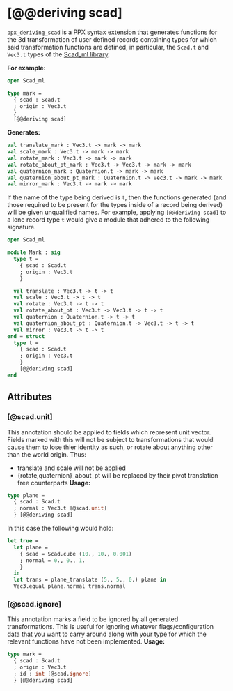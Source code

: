 # [@@deriving scad]
`ppx_deriving_scad` is a PPX syntax extension that generates functions for the 3d
transformation of user defined records containing types for which said
transformation functions are defined, in particular, the `Scad.t` and `Vec3.t`
types of the [Scad_ml library](https://github.com/geoffder/scad-ml).

**For example:**
```ocaml
open Scad_ml

type mark =
  { scad : Scad.t
  ; origin : Vec3.t
  }
  [@@deriving scad]
```
**Generates:**
```ocaml
val translate_mark : Vec3.t -> mark -> mark
val scale_mark : Vec3.t -> mark -> mark
val rotate_mark : Vec3.t -> mark -> mark
val rotate_about_pt_mark : Vec3.t -> Vec3.t -> mark -> mark
val quaternion_mark : Quaternion.t -> mark -> mark
val quaternion_about_pt_mark : Quaternion.t -> Vec3.t -> mark -> mark
val mirror_mark : Vec3.t -> mark -> mark
```

If the name of the type being derived is `t`, then the functions generated (and
those required to be present for the types inside of a record being derived)
will be given unqualified names. For example, applying `[@@deriving scad]` to a
lone record type `t` would give a module that adhered to the following signature.

``` ocaml
open Scad_ml

module Mark : sig
  type t =
    { scad : Scad.t
    ; origin : Vec3.t
    }

  val translate : Vec3.t -> t -> t
  val scale : Vec3.t -> t -> t
  val rotate : Vec3.t -> t -> t
  val rotate_about_pt : Vec3.t -> Vec3.t -> t -> t
  val quaternion : Quaternion.t -> t -> t
  val quaternion_about_pt : Quaternion.t -> Vec3.t -> t -> t
  val mirror : Vec3.t -> t -> t
end = struct
  type t =
    { scad : Scad.t
    ; origin : Vec3.t
    }
    [@@deriving scad]
end
```

## Attributes
### [@scad.unit]
This annotation should be applied to fields which represent unit vector. Fields
marked with this will not be subject to transformations that would cause them to
lose thier identity as such, or rotate about anything other than the world
origin. Thus:
  - translate and scale will not be applied
  - {rotate,quaternion}_about_pt will be replaced by their pivot translation
  free counterparts
**Usage:**
``` ocaml
type plane =
  { scad : Scad.t
  ; normal : Vec3.t [@scad.unit]
  } [@@deriving scad]
```
In this case the following would hold:
``` ocaml
let true =
  let plane =
    { scad = Scad.cube (10., 10., 0.001)
    ; normal = 0., 0., 1.
    }
  in
  let trans = plane_translate (5., 5., 0.) plane in
  Vec3.equal plane.normal trans.normal
```

### [@scad.ignore]
This annotation marks a field to be ignored by all generated transformations.
This is useful for ignoring whatever flags/configuration data that you want to
carry around along with your type for which the relevant functions have not been
implemented.
**Usage:**
``` ocaml
type mark =
  { scad : Scad.t
  ; origin : Vec3.t
  ; id : int [@scad.ignore]
  } [@@deriving scad]
```
